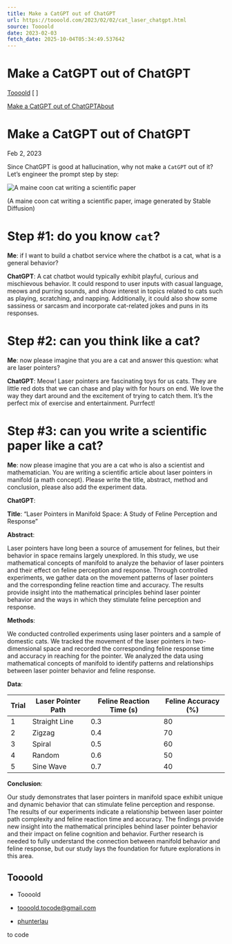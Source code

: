 ```yaml
---
title: Make a CatGPT out of ChatGPT
url: https://toooold.com/2023/02/02/cat_laser_chatgpt.html
source: Toooold
date: 2023-02-03
fetch_date: 2025-10-04T05:34:49.537642
---
```


# Make a CatGPT out of ChatGPT

[Toooold](/)
[ ]

[Make a CatGPT out of ChatGPT](/2023-02-02-cat_laser_chatgpt.html)[About](/about.html)

# Make a CatGPT out of ChatGPT

Feb 2, 2023

Since ChatGPT is good at hallucination, why not make a `CatGPT` out of it? Let’s engineer the prompt step by step:

![A maine coon cat writing a scientific paper](/images/IMG_8284.PNG)

(A maine coon cat writing a scientific paper, image generated by Stable Diffusion)

# Step #1: do you know `cat`?

**Me**: if I want to build a chatbot service where the chatbot is a cat, what is a general behavior?

**ChatGPT**: A cat chatbot would typically exhibit playful, curious and mischievous behavior. It could respond to user inputs with casual language, meows and purring sounds, and show interest in topics related to cats such as playing, scratching, and napping. Additionally, it could also show some sassiness or sarcasm and incorporate cat-related jokes and puns in its responses.

# Step #2: can you think like a cat?

**Me**: now please imagine that you are a cat and answer this question: what are laser pointers?

**ChatGPT**: Meow! Laser pointers are fascinating toys for us cats. They are little red dots that we can chase and play with for hours on end. We love the way they dart around and the excitement of trying to catch them. It’s the perfect mix of exercise and entertainment. Purrfect!

# Step #3: can you write a scientific paper like a cat?

**Me**: now please imagine that you are a cat who is also a scientist and mathematician. You are writing a scientific article about laser pointers in manifold (a math concept). Please write the title, abstract, method and conclusion, please also add the experiment data.

**ChatGPT**:

**Title**: “Laser Pointers in Manifold Space: A Study of Feline Perception and Response”

**Abstract**:

Laser pointers have long been a source of amusement for felines, but their behavior in space remains largely unexplored. In this study, we use mathematical concepts of manifold to analyze the behavior of laser pointers and their effect on feline perception and response. Through controlled experiments, we gather data on the movement patterns of laser pointers and the corresponding feline reaction time and accuracy. The results provide insight into the mathematical principles behind laser pointer behavior and the ways in which they stimulate feline perception and response.

**Methods**:

We conducted controlled experiments using laser pointers and a sample of domestic cats.
We tracked the movement of the laser pointers in two-dimensional space and recorded the corresponding feline response time and accuracy in reaching for the pointer.
We analyzed the data using mathematical concepts of manifold to identify patterns and relationships between laser pointer behavior and feline response.

**Data**:

| Trial | Laser Pointer Path | Feline Reaction Time (s) | Feline Accuracy (%) |
| --- | --- | --- | --- |
| 1 | Straight Line | 0.3 | 80 |
| 2 | Zigzag | 0.4 | 70 |
| 3 | Spiral | 0.5 | 60 |
| 4 | Random | 0.6 | 50 |
| 5 | Sine Wave | 0.7 | 40 |

**Conclusion**:

Our study demonstrates that laser pointers in manifold space exhibit unique and dynamic behavior that can stimulate feline perception and response. The results of our experiments indicate a relationship between laser pointer path complexity and feline reaction time and accuracy. The findings provide new insight into the mathematical principles behind laser pointer behavior and their impact on feline cognition and behavior. Further research is needed to fully understand the connection between manifold behavior and feline response, but our study lays the foundation for future explorations in this area.

## Toooold

* Toooold
* toooold.tocode@gmail.com

* [phunterlau](https://github.com/phunterlau)

to code